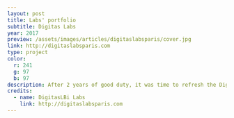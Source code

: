 ```yaml
---
layout: post
title: Labs' portfolio
subtitle: Digitas Labs
year: 2017
preview: /assets/images/articles/digitaslabsparis/cover.jpg
link: http://digitaslabsparis.com
type: project
color:
  r: 241
  g: 97
  b: 97
description: After 2 years of good duty, it was time to refresh the Digitas Labs portfolio. The Labs team gave me the opportunity to train my graphic skills by doing the portfolio from (almost) zero, because we like doing things on our own ! It was coded in Jekyll, a light framework I felt in love with (my portfolio is in Jekyll too).
credits:
  - name: DigitasLBi Labs
    link: http://digitaslabsparis.com
---
```

